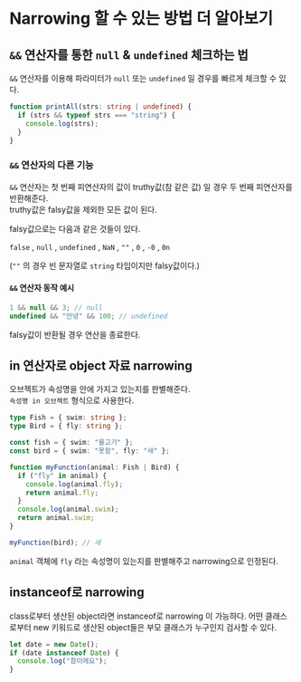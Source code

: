 # Narrowing 할 수 있는 방법 더 알아보기

## `&&` 연산자를 통한 `null` & `undefined` 체크하는 법

`&&` 연산자를 이용해 파라미터가 `null` 또는 `undefined` 일 경우를 빠르게 체크할 수 있다.

```ts
function printAll(strs: string | undefined) {
  if (strs && typeof strs === "string") {
    console.log(strs);
  }
}
```

### `&&` 연산자의 다른 기능

`&&` 연산자는 첫 번째 피연산자의 값이 truthy값(참 같은 값) 일 경우 두 번째 피연산자를 반환해준다.  
truthy값은 falsy값을 제외한 모든 값이 된다.

falsy값으로는 다음과 같은 것들이 있다.

`false` , `null` , `undefined` , `NaN` , `""` , `0` , `-0` , `0n`

(`""` 의 경우 빈 문자열로 `string` 타입이지만 falsy값이다.)

#### `&&` 연산자 동작 예시

```ts
1 && null && 3; // null
undefined && "안녕" && 100; // undefined
```

falsy값이 반환될 경우 연산을 종료한다.

## in 연산자로 object 자료 narrowing

오브젝트가 속성명을 안에 가지고 있는지를 판별해준다.  
`속성명 in 오브젝트` 형식으로 사용한다.

```ts
type Fish = { swim: string };
type Bird = { fly: string };

const fish = { swim: "물고기" };
const bird = { swim: "못함", fly: "새" };

function myFunction(animal: Fish | Bird) {
  if ("fly" in animal) {
    console.log(animal.fly);
    return animal.fly;
  }
  console.log(animal.swim);
  return animal.swim;
}

myFunction(bird); // 새
```

`animal` 객체에 `fly` 라는 속성명이 있는지를 판별해주고 narrowing으로 인정된다.

## instanceof로 narrowing

class로부터 생산된 object라면 instanceof로 narrowing 이 가능하다.
어떤 클래스로부터 new 키워드로 생산된 object들은 부모 클래스가 누구인지 검사할 수 있다.

```ts
let date = new Date();
if (date instanceof Date) {
  console.log("참이에요");
}
```
